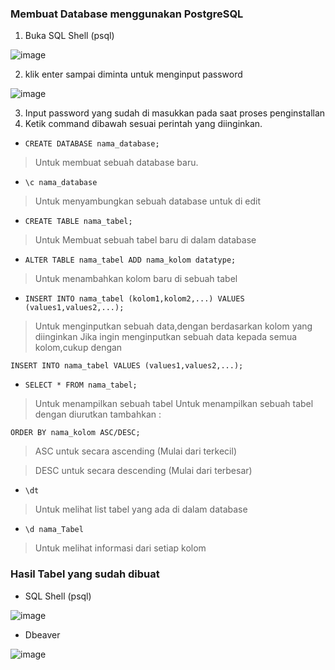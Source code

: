 ### Membuat Database menggunakan PostgreSQL

1. Buka SQL Shell (psql)

![image](https://github.com/TaufiqRahman04/pertemuan2-basis-data/assets/148308595/6732ef41-8aef-4850-abed-f0bb70bea84c)

2. klik enter sampai diminta untuk menginput password

![image](https://github.com/TaufiqRahman04/pertemuan2-basis-data/assets/148308595/838f4c15-7f86-48a9-adfb-449cac4cb5b7)

3. Input password yang sudah di masukkan pada saat proses penginstallan
4. Ketik command dibawah sesuai perintah yang diinginkan.


* `CREATE DATABASE nama_database;`
> Untuk membuat sebuah database baru.


* `\c nama_database`
> Untuk menyambungkan sebuah database untuk di edit


* `CREATE TABLE nama_tabel;`
> Untuk Membuat sebuah tabel baru di dalam database


* `ALTER TABLE nama_tabel ADD nama_kolom datatype;`
> Untuk menambahkan kolom baru di sebuah tabel


* `INSERT INTO nama_tabel (kolom1,kolom2,...) VALUES (values1,values2,...);`
> Untuk menginputkan sebuah data,dengan berdasarkan kolom yang diinginkan
> Jika ingin menginputkan sebuah data kepada semua kolom,cukup dengan

`INSERT INTO nama_tabel VALUES (values1,values2,...);`


* `SELECT * FROM nama_tabel;`
> Untuk menampilkan sebuah tabel
> Untuk menampilkan sebuah tabel dengan diurutkan tambahkan :

`ORDER BY nama_kolom ASC/DESC;`

> ASC untuk secara ascending (Mulai dari terkecil)

> DESC untuk secara descending (Mulai dari terbesar)


* `\dt`
> Untuk melihat list tabel yang ada di dalam database


* `\d nama_Tabel`
> Untuk melihat informasi dari setiap kolom


### Hasil Tabel yang sudah dibuat
* SQL Shell (psql)
  
![image](https://github.com/TaufiqRahman04/pertemuan2-basis-data/assets/148308595/4f41238a-741f-4840-8ce7-94caa12bbc39)


* Dbeaver
  
![image](https://github.com/TaufiqRahman04/pertemuan2-basis-data/assets/148308595/518b052e-434d-4a72-8011-633cbd59a9d7)
